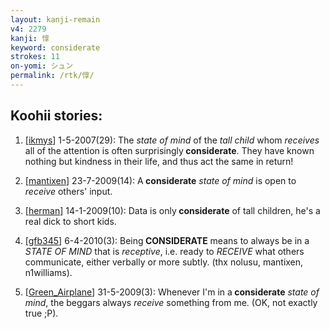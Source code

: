 ```yaml
---
layout: kanji-remain
v4: 2279
kanji: 惇
keyword: considerate
strokes: 11
on-yomi: シュン
permalink: /rtk/惇/
---
```


## Koohii stories: 

1) [<a href="http://kanji.koohii.com/profile/ikmys">ikmys</a>] 1-5-2007(29): The <em>state of mind</em> of the <em>tall child</em> whom <em>receives</em> all of the attention is often surprisingly<strong> considerate</strong>. They have known nothing but kindness in their life, and thus act the same in return!

2) [<a href="http://kanji.koohii.com/profile/mantixen">mantixen</a>] 23-7-2009(14): A<strong> considerate</strong> <em>state of mind</em> is open to <em>receive</em> others&#039; input.

3) [<a href="http://kanji.koohii.com/profile/herman">herman</a>] 14-1-2009(10): Data is only<strong> considerate</strong> of tall children, he&#039;s a real dick to short kids.

4) [<a href="http://kanji.koohii.com/profile/gfb345">gfb345</a>] 6-4-2010(3): Being<strong> CONSIDERATE</strong> means to always be in a <em>STATE OF MIND</em> that is <em>receptive</em>, i.e. ready to <em>RECEIVE</em> what others communicate, either verbally or more subtly. (thx nolusu, mantixen, n1williams).

5) [<a href="http://kanji.koohii.com/profile/Green_Airplane">Green_Airplane</a>] 31-5-2009(3): Whenever I&#039;m in a<strong> considerate</strong> <em>state of mind</em>, the beggars always <em>receive</em> something from me. (OK, not exactly true ;P).

